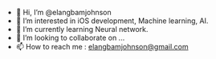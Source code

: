 - 👋 Hi, I’m @elangbamjohnson
- 👀 I’m interested in iOS development, Machine learning, AI.
- 🌱 I’m currently learning Neural network.
- 💞️ I’m looking to collaborate on ...
- 📫 How to reach me : elangbamjohnson@gmail.com

<!---
elangbamjohnson/elangbamjohnson is a ✨ special ✨ repository because its `README.md` (this file) appears on your GitHub profile.
You can click the Preview link to take a look at your changes.
--->
